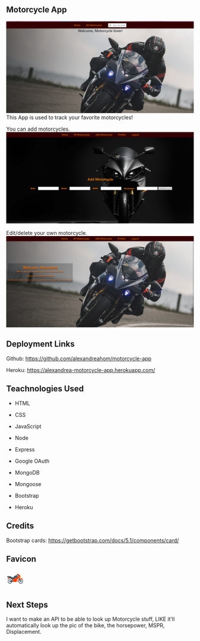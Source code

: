 ## Motorcycle App
![ALT](public/images/motoss.png)
This App is used to track your favorite motorcycles! 

You can add motorcycles.
![ALT](public/images/unknown%20(1).png)

Edit/delete your own motorcycle.
![ALT](public/images/unknown%20(2).png)


## Deployment Links

Github: https://github.com/alexandreahom/motorcycle-app

Heroku: https://alexandrea-motorcycle-app.herokuapp.com/

## Teachnologies Used

- HTML

- CSS

- JavaScript

- Node

- Express

- Google OAuth

- MongoDB

- Mongoose

- Bootstrap

- Heroku


## Credits
Bootstrap cards: https://getbootstrap.com/docs/5.1/components/card/

## Favicon

![ALT](public/images/favicon/icons8-motorcycle-48.png)

## Next Steps
I want to make an API to be able to look up Motorcycle stuff, LIKE it'll automatically look up the pic of the bike, the horsepower, MSPR, Displacement.